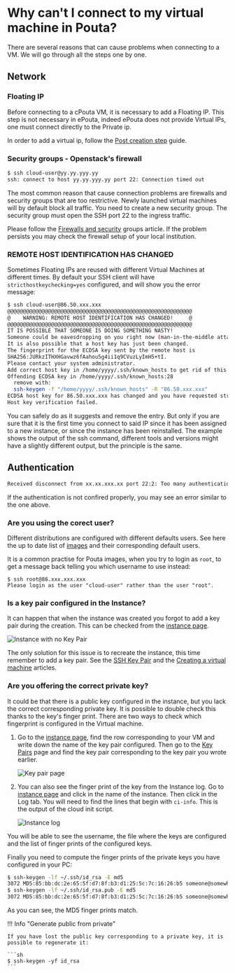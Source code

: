 # Why can't I connect to my virtual machine in Pouta?

There are several reasons that can cause problems when connecting to a VM. We will go through all the steps one by one.

## Network

### Floating IP

Before connecting to a cPouta VM, it is necessary to add a Floating IP. This step is not necessary in ePouta, indeed ePouta does not provide Virtual IPs, one must connect directly to the Private ip.

In order to add a virtual ip, follow the [Post creation step](/cloud/pouta/launch-vm-from-web-gui/#post-creation-step) guide.

### Security groups - Openstack's firewall

```sh
$ ssh cloud-user@yy.yy.yyy.yy
ssh: connect to host yy.yy.yyy.yy port 22: Connection timed out
```

The most common reason that cause connection problems are firewalls and security groups that are too restrictive. Newly launched virtual machines will by default block all traffic. You need to create a new security group. The security group must open the SSH port 22 to the ingress traffic.

Please follow the [Firewalls and security](/cloud/pouta/launch-vm-from-web-gui/#firewalls-and-security-groups) groups article. If the problem persists you may check the firewall setup of your local institution.

### REMOTE HOST IDENTIFICATION HAS CHANGED

Sometimes Floating IPs are reused with different Virtual Machines at different times. By default your SSH client will have `stricthostkeychecking=yes` configured, and will show you the error message:

```sh
$ ssh cloud-user@86.50.xxx.xxx
@@@@@@@@@@@@@@@@@@@@@@@@@@@@@@@@@@@@@@@@@@@@@@@@@@@@@@@@@@@
@    WARNING: REMOTE HOST IDENTIFICATION HAS CHANGED!     @
@@@@@@@@@@@@@@@@@@@@@@@@@@@@@@@@@@@@@@@@@@@@@@@@@@@@@@@@@@@
IT IS POSSIBLE THAT SOMEONE IS DOING SOMETHING NASTY!
Someone could be eavesdropping on you right now (man-in-the-middle attack)!
It is also possible that a host key has just been changed.
The fingerprint for the ECDSA key sent by the remote host is
SHA256:JURkzITHXHGavwz6fAahou5g4ii1q9CVuzLyImH5+tI.
Please contact your system administrator.
Add correct host key in /home/yyyy/.ssh/known_hosts to get rid of this message.
Offending ECDSA key in /home/yyyy/.ssh/known_hosts:28
  remove with:
  ssh-keygen -f "/home/yyyy/.ssh/known_hosts" -R "86.50.xxx.xxx"
ECDSA host key for 86.50.xxx.xxx has changed and you have requested strict checking.
Host key verification failed.
```

You can safely do as it suggests and remove the entry. But only if you are sure that it is the first time you connect to said IP since it has been assigned to a new instance, or since the instance has been reinstalled. The example shows the output of the ssh command, different tools and versions might have a slightly different output, but the principle is the same.

## Authentication

```sh
Received disconnect from xx.xx.xxx.xx port 22:2: Too many authentication failures
```

If the authentication is not confired properly, you may see an error similar to the one above.

### Are you using the corect user?

Different distributions are configured with different defaults users. See here the up to date list of [images](/cloud/pouta/images/#images) and their corresponding default users.

It is a common practise for Pouta images, when you try to login as `root`, to get a message back telling you which username to use instead:

```
$ ssh root@86.xxx.xxx.xxx               
Please login as the user "cloud-user" rather than the user "root".
```

### Is a key pair configured in the Instance?

It can happen that when the instance was created you forgot to add a key pair during the creation. This can be checked from the [instance page](https://pouta.csc.fi/dashboard/project/instances/).

![Instance with no Key Pair](/cloud/img/instance-no-keypair.png)

The only solution for this issue is to recreate the instance, this time remember to add a key pair. See the [SSH Key Pair](/cloud/tutorials/ssh-key/) and the [Creating a virtual machine](/cloud/pouta/launch-vm-from-web-gui/) articles.

### Are you offering the correct private key?

It could be that there is a public key configured in the instance, but you lack the correct corresponding private key. It is possible to double check this thanks to the key's finger print. There are two ways to check which fingerprint is configured in the Virtual machine.

1. Go to the [instance page](https://pouta.csc.fi/dashboard/project/instances/), find the row corresponding to your VM and write down the name of the key pair configured. Then go to the [Key Pairs](https://pouta.csc.fi/dashboard/project/key_pairs) page and find the key pair corresponding to the key pair you wrote earlier.

    ![Key pair page](/cloud/img/key-pair-page.png)

1. You can also see the finger print of the key from the Instance log. Go to [instance page](https://pouta.csc.fi/dashboard/project/instances/) and click in the name of the instance. Then click in the Log tab. You will need to find the lines that begin with `ci-info`. This is the output of the cloud init script.

    ![Instance log](/cloud/img/log-instance.png)

You will be able to see the username, the file where the keys are configured and the list of finger prints of the configured keys.

Finally you need to compute the finger prints of the private keys you have configured in your PC:

```sh
$ ssh-keygen -lf ~/.ssh/id_rsa -E md5  
3072 MD5:85:bb:dc:2e:65:5f:d7:8f:b3:d1:25:5c:7c:16:26:b5 someone@somewhere (RSA)
$ ssh-keygen -lf ~/.ssh/id_rsa.pub -E md5
3072 MD5:85:bb:dc:2e:65:5f:d7:8f:b3:d1:25:5c:7c:16:26:b5 someone@somewhere (RSA)
```

As you can see, the MD5 finger prints match.

!!! Info "Generate public from private"

    If you have lost the public key corresponding to a private key, it is possible to regenerate it:

    ```sh
    $ ssh-keygen -yf id_rsa
    ```
